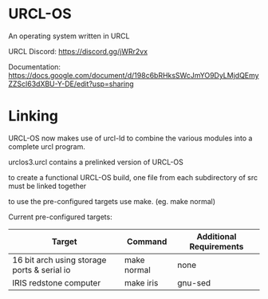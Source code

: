 # URCL-OS
An operating system written in URCL

URCL Discord: https://discord.gg/jWRr2vx

Documentation: https://docs.google.com/document/d/198c6bRHksSWcJmYO9DyLMjdQEmyZZScl63dXBU-Y-DE/edit?usp=sharing

# Linking
URCL-OS now makes use of urcl-ld to combine the various modules into a complete urcl program.

urclos3.urcl contains a prelinked version of URCL-OS

to create a functional URCL-OS build, one file from each subdirectory of src must be linked together

to use the pre-configured targets use make. (eg. make normal)

Current pre-configured targets:

| Target | Command | Additional Requirements |
| ------ | ------- | ----------------------- |
| 16 bit arch using storage ports & serial io| make normal | none |
| IRIS redstone computer | make iris | gnu-sed |